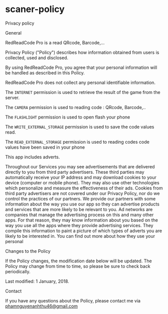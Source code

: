 # scaner-policy
Privacy policy

General

RedReadCode Pro is a read QRcode, Barcode,...

Privacy Policy ("Policy") describes how information obtained from users is collected, used and disclosed.

By using 
RedReadCode Pro, you agree that your personal information will be handled as described in this Policy.

RedReadCode Pro does not collect any personal identifiable information.

The `INTERNET` permission is used to retrieve the result of the game from the server. 

The `CAMERA` permission is used to reading code : QRcode, Barcode,..

The `FLASHLIGHT` permission is used to open flash your phone

The `WRITE_EXTERNAL_STORAGE` permission is used to save the code values read.

The `READ_EXTERNAL_STORAGE` permission is used to reading codes code values have been saved in your phone

This app includes adverts.

Throughout our Services you may see advertisements that are delivered directly to you from third party advertisers. These third parties may automatically receive your IP address and may download cookies to your device (computer or mobile phone). They may also use other technologies which personalize and measure the effectiveness of their ads. Cookies from third party advertisers are not covered under our Privacy Policy, nor do we control the practices of our partners. We provide our partners with some information about the way you use our app so they can advertise products and services that are more likely to be relevant to you. Ad networks are companies that manage the advertising process on this and many other apps. For that reason, they may know information about you based on the way you use all the apps where they provide advertising services. They compile this information to paint a picture of which types of adverts you are likely to be interested in. You can find out more about how they use your personal 

Changes to the Policy

If the Policy changes, the modification date below will be updated. The Policy may change from time to time, so please be sure to check back periodically.

Last modified: 1 January, 2018.

Contact

If you have any questions about the Policy, please contact me via phamnguyenanhthu46@gmail.com
